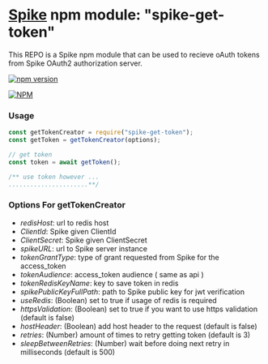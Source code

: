 # [Spike](https://github.com/rabiran/OSpike) npm module: "spike-get-token"

This REPO is a Spike npm module that can be used to recieve oAuth tokens from Spike OAuth2 authorization server. 

[![npm version](https://badge.fury.io/js/spike-get-token.svg)](https://badge.fury.io/js/spike-get-token)

[![NPM](https://nodei.co/npm/spike-get-token.png)](https://nodei.co/npm/spike-get-token/)

### Usage

```js
const getTokenCreator = require("spike-get-token");
const getToken = getTokenCreator(options);

// get token
const token = await getToken();

/** use token however ... 
......................**/
```

### Options For getTokenCreator

* _redisHost_: url to redis host 
* _ClientId_: Spike given ClientId 
* _ClientSecret_: Spike given ClientSecret 
* _spikeURL_: url to Spike server instance 
* _tokenGrantType_: type of grant requested from Spike for the access_token
* _tokenAudience_: access_token audience ( same as api )
* _tokenRedisKeyName_: key to save token in redis
* _spikePublicKeyFullPath_: path to Spike public key for jwt verification
* _useRedis_: (Boolean) set to true if usage of redis is required
* _httpsValidation_: (Boolean) set to true if you want to use https validation (default is false)
* _hostHeader_: (Boolean) add host header to the request (default is false)
* _retries_: (Number) amount of times to retry getting token (default is 3)
* _sleepBetweenRetries_: (Number) wait before doing next retry in milliseconds (default is 500)







